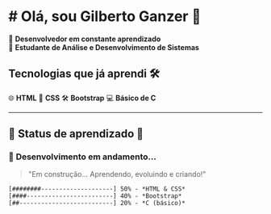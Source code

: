 # # Olá, sou Gilberto Ganzer 👋

🔧 **Desenvolvedor em constante aprendizado**  
🚀 **Estudante de Análise e Desenvolvimento de Sistemas**

## Tecnologias que já aprendi 🛠️

🌐 **HTML**
🎨 **CSS**
🛠️ **Bootstrap**
💻 **Básico de C**

---

## 🔄 Status de aprendizado 🚧

### 🚀 **Desenvolvimento em andamento...**

> "Em construção... Aprendendo, evoluindo e criando!"  

```plaintext
[########--------------------] 50% - *HTML & CSS*
[####------------------------] 40% - *Bootstrap*
[##--------------------------] 20% - *C (básico)*
